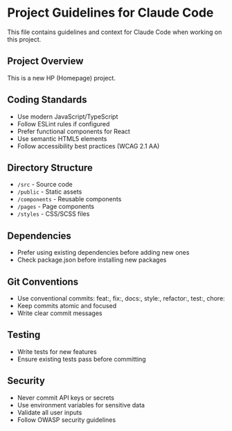 # Project Guidelines for Claude Code

This file contains guidelines and context for Claude Code when working on this project.

## Project Overview
This is a new HP (Homepage) project.

## Coding Standards
- Use modern JavaScript/TypeScript
- Follow ESLint rules if configured
- Prefer functional components for React
- Use semantic HTML5 elements
- Follow accessibility best practices (WCAG 2.1 AA)

## Directory Structure
- `/src` - Source code
- `/public` - Static assets
- `/components` - Reusable components
- `/pages` - Page components
- `/styles` - CSS/SCSS files

## Dependencies
- Prefer using existing dependencies before adding new ones
- Check package.json before installing new packages

## Git Conventions
- Use conventional commits: feat:, fix:, docs:, style:, refactor:, test:, chore:
- Keep commits atomic and focused
- Write clear commit messages

## Testing
- Write tests for new features
- Ensure existing tests pass before committing

## Security
- Never commit API keys or secrets
- Use environment variables for sensitive data
- Validate all user inputs
- Follow OWASP security guidelines